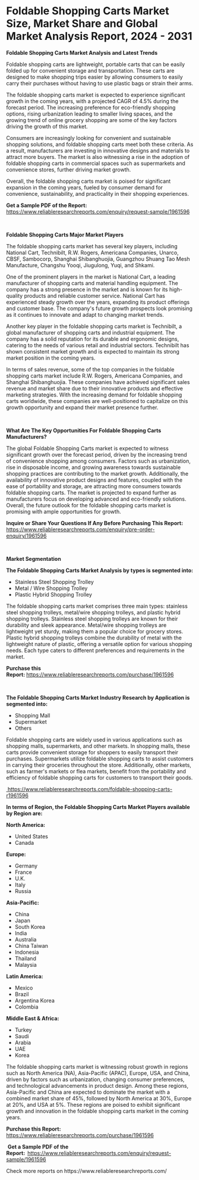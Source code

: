 <p><h1>Foldable Shopping Carts Market Size, Market Share and Global Market Analysis Report, 2024 - 2031</h1></p><p><strong>Foldable Shopping Carts Market Analysis and Latest Trends</strong></p>
<p><p>Foldable shopping carts are lightweight, portable carts that can be easily folded up for convenient storage and transportation. These carts are designed to make shopping trips easier by allowing consumers to easily carry their purchases without having to use plastic bags or strain their arms.</p><p>The foldable shopping carts market is expected to experience significant growth in the coming years, with a projected CAGR of 4.5% during the forecast period. The increasing preference for eco-friendly shopping options, rising urbanization leading to smaller living spaces, and the growing trend of online grocery shopping are some of the key factors driving the growth of this market.</p><p>Consumers are increasingly looking for convenient and sustainable shopping solutions, and foldable shopping carts meet both these criteria. As a result, manufacturers are investing in innovative designs and materials to attract more buyers. The market is also witnessing a rise in the adoption of foldable shopping carts in commercial spaces such as supermarkets and convenience stores, further driving market growth.</p><p>Overall, the foldable shopping carts market is poised for significant expansion in the coming years, fueled by consumer demand for convenience, sustainability, and practicality in their shopping experiences.</p></p>
<p><strong>Get a Sample PDF of the Report:&nbsp;</strong> <a href="https://www.reliableresearchreports.com/enquiry/request-sample/1961596">https://www.reliableresearchreports.com/enquiry/request-sample/1961596</a></p>
<p>&nbsp;</p>
<p><strong>Foldable Shopping Carts Major Market Players</strong></p>
<p><p>The foldable shopping carts market has several key players, including National Cart, Technibilt, R.W. Rogers, Americana Companies, Unarco, CBSF, Sambocorp, Shanghai Shibanghuojia, Guangzhou Shuang Tao Mesh Manufacture, Changshu Yooqi, Jiugulong, Yuqi, and Shkami.</p><p>One of the prominent players in the market is National Cart, a leading manufacturer of shopping carts and material handling equipment. The company has a strong presence in the market and is known for its high-quality products and reliable customer service. National Cart has experienced steady growth over the years, expanding its product offerings and customer base. The company's future growth prospects look promising as it continues to innovate and adapt to changing market trends.</p><p>Another key player in the foldable shopping carts market is Technibilt, a global manufacturer of shopping carts and industrial equipment. The company has a solid reputation for its durable and ergonomic designs, catering to the needs of various retail and industrial sectors. Technibilt has shown consistent market growth and is expected to maintain its strong market position in the coming years.</p><p>In terms of sales revenue, some of the top companies in the foldable shopping carts market include R.W. Rogers, Americana Companies, and Shanghai Shibanghuojia. These companies have achieved significant sales revenue and market share due to their innovative products and effective marketing strategies. With the increasing demand for foldable shopping carts worldwide, these companies are well-positioned to capitalize on this growth opportunity and expand their market presence further.</p></p>
<p>&nbsp;</p>
<p><strong>What Are The Key Opportunities For Foldable Shopping Carts Manufacturers?</strong></p>
<p><p>The global Foldable Shopping Carts market is expected to witness significant growth over the forecast period, driven by the increasing trend of convenience shopping among consumers. Factors such as urbanization, rise in disposable income, and growing awareness towards sustainable shopping practices are contributing to the market growth. Additionally, the availability of innovative product designs and features, coupled with the ease of portability and storage, are attracting more consumers towards foldable shopping carts. The market is projected to expand further as manufacturers focus on developing advanced and eco-friendly solutions. Overall, the future outlook for the foldable shopping carts market is promising with ample opportunities for growth.</p></p>
<p><strong>Inquire or Share Your Questions If Any Before Purchasing This Report:</strong> <a href="https://www.reliableresearchreports.com/enquiry/pre-order-enquiry/1961596">https://www.reliableresearchreports.com/enquiry/pre-order-enquiry/1961596</a></p>
<p>&nbsp;</p>
<p><strong>Market Segmentation</strong></p>
<p><strong>The Foldable Shopping Carts Market Analysis by types is segmented into:</strong></p>
<p><ul><li>Stainless Steel Shopping Trolley</li><li>Metal / Wire Shopping Trolley</li><li>Plastic Hybrid Shopping Trolley</li></ul></p>
<p><p>The foldable shopping carts market comprises three main types: stainless steel shopping trolleys, metal/wire shopping trolleys, and plastic hybrid shopping trolleys. Stainless steel shopping trolleys are known for their durability and sleek appearance. Metal/wire shopping trolleys are lightweight yet sturdy, making them a popular choice for grocery stores. Plastic hybrid shopping trolleys combine the durability of metal with the lightweight nature of plastic, offering a versatile option for various shopping needs. Each type caters to different preferences and requirements in the market.</p></p>
<p><strong>Purchase this Report:&nbsp;</strong><a href="https://www.reliableresearchreports.com/purchase/1961596">https://www.reliableresearchreports.com/purchase/1961596</a></p>
<p>&nbsp;</p>
<p><strong>The Foldable Shopping Carts Market Industry Research by Application is segmented into:</strong></p>
<p><ul><li>Shopping Mall</li><li>Supermarket</li><li>Others</li></ul></p>
<p><p>Foldable shopping carts are widely used in various applications such as shopping malls, supermarkets, and other markets. In shopping malls, these carts provide convenient storage for shoppers to easily transport their purchases. Supermarkets utilize foldable shopping carts to assist customers in carrying their groceries throughout the store. Additionally, other markets, such as farmer's markets or flea markets, benefit from the portability and efficiency of foldable shopping carts for customers to transport their goods.</p></p>
<p><a href="https://www.reliableresearchreports.com/foldable-shopping-carts-r1961596">&nbsp;https://www.reliableresearchreports.com/foldable-shopping-carts-r1961596</a></p>
<p><strong>In terms of Region, the Foldable Shopping Carts Market Players available by Region are:</strong></p>
<p>
    <p> <strong> North America: </strong>
        <ul>
            <li>United States</li>
            <li>Canada</li>
        </ul>
        </p> 
    <p> <strong> Europe: </strong>
        <ul>
            <li>Germany</li>
            <li>France</li>
            <li>U.K.</li>
            <li>Italy</li>
            <li>Russia</li>
        </ul>
        </p> 
    <p> <strong> Asia-Pacific: </strong>
        <ul>
            <li>China</li>
            <li>Japan</li>
            <li>South Korea</li>
            <li>India</li>
            <li>Australia</li>
            <li>China Taiwan</li>
            <li>Indonesia</li>
            <li>Thailand</li>
            <li>Malaysia</li>
        </ul>
        </p> 
    <p> <strong> Latin America: </strong>
        <ul>
            <li>Mexico</li>
            <li>Brazil</li>
            <li>Argentina Korea</li>
            <li>Colombia</li>
        </ul>
        </p> 
    <p> <strong> Middle East & Africa: </strong>
        <ul>
            <li>Turkey</li>
            <li>Saudi</li>
            <li>Arabia</li>
            <li>UAE</li>
            <li>Korea</li>
        </ul>
    </p>
    </p>
<p><p>The foldable shopping carts market is witnessing robust growth in regions such as North America (NA), Asia-Pacific (APAC), Europe, USA, and China, driven by factors such as urbanization, changing consumer preferences, and technological advancements in product design. Among these regions, Asia-Pacific and China are expected to dominate the market with a combined market share of 45%, followed by North America at 30%, Europe at 20%, and USA at 5%. These regions are poised to exhibit significant growth and innovation in the foldable shopping carts market in the coming years.</p></p>
<p><strong>Purchase this Report: </strong><a href="https://www.reliableresearchreports.com/purchase/1961596">https://www.reliableresearchreports.com/purchase/1961596</a></p>
<p>&nbsp;<strong>Get a Sample PDF of the Report:&nbsp;&nbsp;</strong><a href="https://www.reliableresearchreports.com/enquiry/request-sample/1961596">https://www.reliableresearchreports.com/enquiry/request-sample/1961596</a></p>
<p><strong></strong></p>
<p>Check more reports on https://www.reliableresearchreports.com/</p>